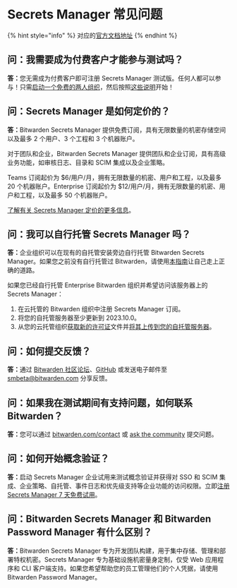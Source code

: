 # Secrets Manager 常见问题

{% hint style="info" %}
对应的[官方文档地址](https://bitwarden.com/help/secrets-manager-faqs/)
{% endhint %}

## 问：我需要成为付费客户才能参与测试吗？ <a href="#q-do-i-need-to-be-a-paying-customer-to-participate-in-the-beta" id="q-do-i-need-to-be-a-paying-customer-to-participate-in-the-beta"></a>

**答：**&#x60A8;无需成为付费客户即可注册 Secrets Manager 测试版。任何人都可以参与！只需[启动一个免费的两人组织](../../admin-console/organizations-quick-start.md#setup-your-organization)，然后按照[这些说明](../get-started/secrets-manager-quick-start.md)开始！

## 问：Secrets Manager 是如何定价的？ <a href="#q-how-is-secrets-manager-priced" id="q-how-is-secrets-manager-priced"></a>

**答：**&#x42;itwarden Secrets Manager 提供免费订阅，具有无限数量的机密存储空间以及最多 2 个用户、3 个工程和 3 个机器账户。

对于团队和企业，Bitwarden Secrets Manager 提供团队和企业订阅，具有高级业务功能，如审核日志、目录和 SCIM 集成以及企业策略。

Teams 订阅起价为 $6/用户/月，拥有无限数量的机密、用户和工程，以及最多 20 个机器账户。Enterprise 订阅起价为 $12/用户/月，拥有无限数量的机密、用户和工程，以及最多 50 个机器账户。

[了解有关 Secrets Manager 定价的更多信息](https://bitwarden.com/products/secrets-manager/#pricing)。

## 问：我可以自行托管 Secrets Manager 吗？ <a href="#q-can-i-self-host-secrets-manager" id="q-can-i-self-host-secrets-manager"></a>

**答：**&#x4F01;业组织可以在现有的自托管安装旁边自行托管 Bitwarden Secrets Manager。如果您之前没有自行托管过 Bitwarden，请使用[本指南](../../self-hosting/self-host-an-organization.md)让自己走上正确的道路。

如果您已经自行托管 Enterprise Bitwarden 组织并希望访问该服务器上的 Secrets Manager：

1. 在云托管的 Bitwarden 组织中注册 Secrets Manager 订阅。
2. 将您的自托管服务器至少更新到 2023.10.0。
3. 从您的云托管组织[获取新的许可证](../../self-hosting/licensing-for-paid-features.md#retrieve-organization-license)文件并[将其上传到您的自托管服务器](../../self-hosting/licensing-for-paid-features.md#update-organization-license)。

## 问：如何提交反馈？ <a href="#q-how-do-i-submit-feedback" id="q-how-do-i-submit-feedback"></a>

**答：**&#x901A;过 [Bitwarden 社区论坛](https://community.bitwarden.com/)、[GitHub](https://github.com/bitwarden) 或发送电子邮件至 smbeta@bitwarden.com 分享反馈。

## 问：如果我在测试期间有支持问题，如何联系 Bitwarden？ <a href="#q-how-do-i-contact-bitwarden-if-i-have-support-questions-during-the-beta" id="q-how-do-i-contact-bitwarden-if-i-have-support-questions-during-the-beta"></a>

**答：**&#x60A8;可以通过 [bitwarden.com/contact](https://bitwarden.com/contact/) 或 [ask the community](https://community.bitwarden.com/c/support/sm-ask-the-community/63) 提交问题。

## 问：如何开始概念验证？  <a href="#q-how-do-i-start-a-proof-of-concept" id="q-how-do-i-start-a-proof-of-concept"></a>

**答：**&#x542F;动 Secrets Manager 企业试用来测试概念验证并获得对 SSO 和 SCIM 集成、企业策略、自托管、事件日志和优先级支持等企业功能的访问权限。立即[注册 Secrets Manager 7 天免费试用](https://vault.bitwarden.com/#/register?org=enterprise\&layout=secretsManager)。

## 问：Bitwarden Secrets Manager 和 Bitwarden Password Manager 有什么区别？  <a href="#q-what-is-the-difference-between-bitwarden-secrets-manager-and-bitwarden-password-manager" id="q-what-is-the-difference-between-bitwarden-secrets-manager-and-bitwarden-password-manager"></a>

**答：**&#x42;itwarden Secrets Manager 专为开发团队构建，用于集中存储、管理和部署特权机密。Secrets Manager 专为基础设施机密量身定制，仅受 Web 应用程序和 CLI 客户端支持。如果您希望帮助您的员工管理他们的个人凭据，请使用 Bitwarden Password Manager。


